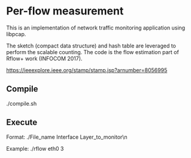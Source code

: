 # Per-flow measurement
This is an implementation of network traffic monitoring application using libpcap. 

The sketch (compact data structure) and hash table are leveraged to perform the scalable counting.
The code is the flow estimation part of Rflow+ work (INFOCOM 2017).

https://ieeexplore.ieee.org/stamp/stamp.jsp?arnumber=8056995

<h2> Compile</h2>

./compile.sh


<h2>Execute</h2>
Format: ./File_name Interface Layer_to_monitor\n

Example: ./rflow eth0 3
